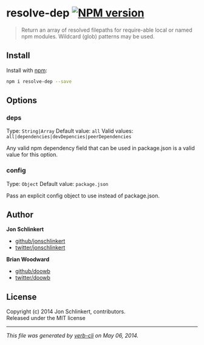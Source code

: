 # resolve-dep [![NPM version](https://badge.fury.io/js/resolve-dep.png)](http://badge.fury.io/js/resolve-dep)

> Return an array of resolved filepaths for require-able local or named npm modules. Wildcard (glob) patterns may be used.

## Install
Install with [npm](npmjs.org):

```bash
npm i resolve-dep --save
```


## Options

### deps
Type: `String|Array`
Default value: `all`
Valid values: `all|dependencies|devDepencies|peerDependencies`

Any valid npm dependency field that can be used in package.json is a valid value for this option.

### config
Type: `Object`
Default value: `package.json`

Pass an explicit config object to use instead of package.json.

## Author

**Jon Schlinkert**

+ [github/jonschlinkert](https://github.com/jonschlinkert)
+ [twitter/jonschlinkert](http://twitter.com/jonschlinkert)

**Brian Woodward**

+ [github/doowb](https://github.com/doowb)
+ [twitter/doowb](http://twitter.com/doowb)


## License
Copyright (c) 2014 Jon Schlinkert, contributors.  
Released under the MIT license

***

_This file was generated by [verb-cli](https://github.com/assemble/verb-cli) on May 06, 2014._
